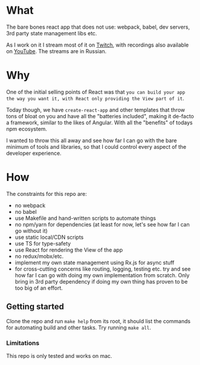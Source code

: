 # What
The bare bones react app that does not use: webpack, babel, dev servers, 3rd party state management libs etc.

As I work on it I stream most of it on [Twitch](https://www.twitch.tv/asugak), with recordings also available on [YouTube](https://www.youtube.com/channel/UCG1PR2mmXDTtPKoXqsfhFdA). The streams are in Russian.

# Why
One of the initial selling points of React was that `you can build your app the way you want it, with React only providing the View part of it`.

Today though, we have `create-react-app` and other templates that throw tons of bloat on you and have all the "batteries included", making it de-facto a framework, similar to the likes of Angular. With all the "benefits" of todays npm ecosystem.

I wanted to throw this all away and see how far I can go with the bare minimum of tools and libraries, so that I could control every aspect of the developer experience.

# How
The constraints for this repo are:
- no webpack
- no babel
- use Makefile and hand-written scripts to automate things
- no npm/yarn for dependencies (at least for now, let's see how far I can go without it)
- use static local/CDN scripts
- use TS for type-safety
- use React for rendering the View of the app
- no redux/mobx/etc.
- implement my own state management using Rx.js for async stuff
- for cross-cutting concerns like routing, logging, testing etc. try and see how far I can go with doing my own implementation from scratch. Only bring in 3rd party dependency if doing my own thing has proven to be too big of an effort. 

## Getting started

Clone the repo and run `make help` from its root, it should list the commands for automating build and other tasks. Try running `make all`.

### Limitations
This repo is only tested and works on mac.
